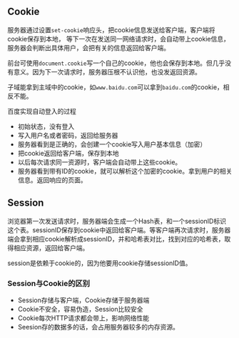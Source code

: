 ## Cookie

服务器通过设置`set-cookie`响应头，把cookie信息发送给客户端，客户端将cookie保存到本地， 等下一次在发送同一网络请求时，会自动带上cookie信息，服务器会判断出具体用户，会把有关的信息返回给客户端。

前台可使用`document.cookie`写一个自己的cookie，他也会保存到本地。但几乎没有意义。因为下一次请求时，服务器压根不认识他，也没发返回资源。

子域能拿到主域中的cookie，如`www.baidu.com`可以拿到`baidu.com`的cookie，相反不能。

百度实现自动登入的过程 

- 初始状态，没有登入
- 写入用户名或者密码，返回给服务器
- 服务器看到是正确的，会创建一个cookie写入用户基本信息（加密）
- 把cookie返回给客户端，保存到本地
- 以后每次请求同一资源时，客户端会自动带上这些cookie。
- 服务器看到带有ID的cookie，就可以解析这个加密的cookie。拿到用户的相关信息。返回响应的页面。

## Session

浏览器第一次发送请求时，服务器端会生成一个Hash表，和一个sessionID标识这个表。sessionID保存到cookie中返回给客户端。等客户端再次请求时，服务器端会拿到相应cookie解析成sessionID，并和哈希表对比，找到对应的哈希表，取得相应资源，返回给客户端。

session是依赖于cookie的，因为他要用cookie存储sessionID值。

### Session与Cookie的区别

- Session存储与客户端，Cookie存储于服务器端
- Cookie不安全，容易伪造，Session比较安全
- Cookie每次HTTP请求都会带上，影响网络性能
- Seesion存的数据多的话，会占用服务器较多的内存资源。